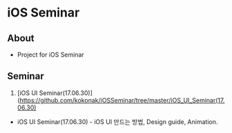 # iOS Seminar

## About
- Project for iOS Seminar

## Seminar
1. [iOS UI Seminar(17.06.30)](https://github.com/kokonak/iOSSeminar/tree/master/iOS_UI_Seminar(17.06.30)
 - iOS UI Seminar(17.06.30) - iOS UI 만드는 방법, Design guide, Animation.
